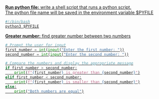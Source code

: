 
<u>**Run python file:**<u/> write a shell script that runs a python script.<br>
The python file name will be saved in the environment variable $PYFILE
```python
#!/bin/bash
python3 $PYFILE
```

<u>**Greater number:**</u> find greater number between two numbers
```python
# Prompt the user for input
first_number = int(input("Enter the first number: "))
second_number = int(input("Enter the second number: "))

# Compare the numbers and display the appropriate message
if first_number > second_number:
    print(f"{first_number} is greater than {second_number}")
elif first_number < second_number:
    print(f"{first_number} is smaller than {second_number}")
else:
    print("Both numbers are equal")
```
